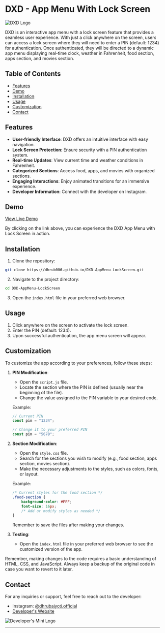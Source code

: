 # DXD - App Menu With Lock Screen

![DXD Logo](https://iili.io/J3xxppI.png)

DXD is an interactive app menu with a lock screen feature that provides a seamless user experience. With just a click anywhere on the screen, users can access a lock screen where they will need to enter a PIN (default: 1234) for authentication. Once authenticated, they will be directed to a dynamic app menu displaying real-time clock, weather in Fahrenheit, food section, apps section, and movies section.

## Table of Contents
- [Features](#features)
- [Demo](#demo)
- [Installation](#installation)
- [Usage](#usage)
- [Customization](#customization)
- [Contact](#contact)

## Features

- **User-friendly Interface**: DXD offers an intuitive interface with easy navigation.
- **Lock Screen Protection**: Ensure security with a PIN authentication system.
- **Real-time Updates**: View current time and weather conditions in Fahrenheit.
- **Categorized Sections**: Access food, apps, and movies with organized sections.
- **Engaging Interactions**: Enjoy animated transitions for an immersive experience.
- **Developer Information**: Connect with the developer on Instagram.

## Demo

[View Live Demo](https://dhrub006.github.io/DXD-AppMenu-LockScreen/)

By clicking on the link above, you can experience the DXD App Menu with Lock Screen in action.

## Installation

1. Clone the repository:

```bash
git clone https://dhrub006.github.io/DXD-AppMenu-LockScreen.git
```

2. Navigate to the project directory:

```bash
cd DXD-AppMenu-LockScreen
```

3. Open the `index.html` file in your preferred web browser.

## Usage

1. Click anywhere on the screen to activate the lock screen.
2. Enter the PIN (default: 1234).
3. Upon successful authentication, the app menu screen will appear.

## Customization

To customize the app according to your preferences, follow these steps:

1. **PIN Modification**:
   - Open the `script.js` file.
   - Locate the section where the PIN is defined (usually near the beginning of the file).
   - Change the value assigned to the PIN variable to your desired code.

   Example:
   ```javascript
   // Current PIN
   const pin = "1234";
   
   // Change it to your preferred PIN
   const pin = "5678";
   ```

2. **Section Modification**:
   - Open the `style.css` file.
   - Search for the sections you wish to modify (e.g., food section, apps section, movies section).
   - Make the necessary adjustments to the styles, such as colors, fonts, or layout.

   Example:
   ```css
   /* Current styles for the food section */
   .food-section {
       background-color: #FFF;
       font-size: 16px;
       /* Add or modify styles as needed */
   }
   ```

   Remember to save the files after making your changes.

3. **Testing**:
   - Open the `index.html` file in your preferred web browser to see the customized version of the app.

Remember, making changes to the code requires a basic understanding of HTML, CSS, and JavaScript. Always keep a backup of the original code in case you want to revert to it later.

## Contact

For any inquiries or support, feel free to reach out to the developer:

- Instagram: [@dhrubajyoti.official](https://www.instagram.com/dhrubajyoti.official/)
- [Developer's Website](https://tx.me/DHRUBDXD)

![Developer's Mini Logo](link-to-mini-logo)

---


